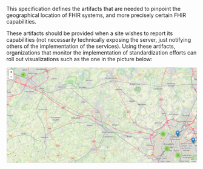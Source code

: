 This specification defines the artifacts that are needed to pinpoint the geographical location of FHIR systems, and more precisely certain FHIR capabilities. 

These artifacts should be provided when a site wishes to report its capabilities (not necessarily technically exposing the server, just notifying others of the implementation of the services).
Using these artifacts, organizations that monitor the implementation of standardization efforts can roll out visualizations such as the one in the picture below:

<img src="be_map.png" width="800" />
